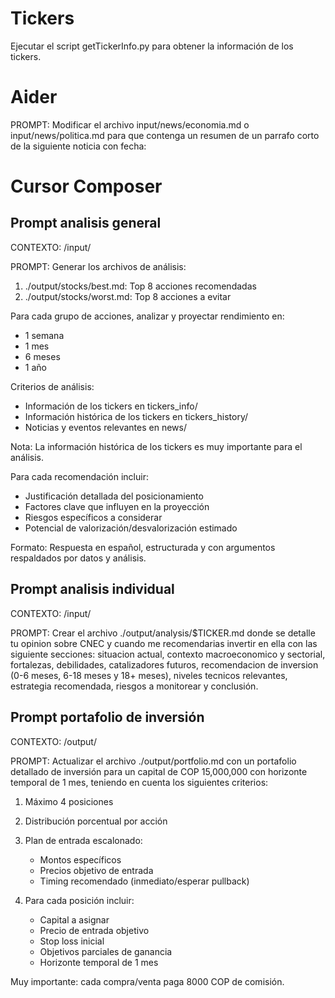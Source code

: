 # Tickers

Ejecutar el script getTickerInfo.py para obtener la información de los tickers.

# Aider

PROMPT: Modificar el archivo input/news/economia.md o input/news/politica.md para que contenga un resumen de un parrafo corto de la siguiente noticia con fecha:

# Cursor Composer

## Prompt analisis general

CONTEXTO: /input/

PROMPT: Generar los archivos de análisis:

1. ./output/stocks/best.md: Top 8 acciones recomendadas
2. ./output/stocks/worst.md: Top 8 acciones a evitar

Para cada grupo de acciones, analizar y proyectar rendimiento en:

- 1 semana
- 1 mes
- 6 meses
- 1 año

Criterios de análisis:

- Información de los tickers en tickers_info/
- Información histórica de los tickers en tickers_history/
- Noticias y eventos relevantes en news/

Nota: La información histórica de los tickers es muy importante para el análisis.

Para cada recomendación incluir:

- Justificación detallada del posicionamiento
- Factores clave que influyen en la proyección
- Riesgos específicos a considerar
- Potencial de valorización/desvalorización estimado

Formato: Respuesta en español, estructurada y con argumentos respaldados por datos y análisis.

## Prompt analisis individual

CONTEXTO: /input/

PROMPT: Crear el archivo ./output/analysis/$TICKER.md donde se detalle tu opinion sobre CNEC y cuando me recomendarias invertir en ella con las siguiente secciones: situacion actual, contexto macroeconomico y sectorial, fortalezas, debilidades, catalizadores futuros, recomendacion de inversion (0-6 meses, 6-18 meses y 18+ meses), niveles tecnicos relevantes, estrategia recomendada, riesgos a monitorear y conclusión.

## Prompt portafolio de inversión

CONTEXTO: /output/

PROMPT: Actualizar el archivo ./output/portfolio.md con un portafolio detallado de inversión para un capital de COP 15,000,000 con horizonte temporal de 1 mes, teniendo en cuenta los siguientes criterios:

1. Máximo 4 posiciones
2. Distribución porcentual por acción
3. Plan de entrada escalonado:

   - Montos específicos
   - Precios objetivo de entrada
   - Timing recomendado (inmediato/esperar pullback)

4. Para cada posición incluir:

   - Capital a asignar
   - Precio de entrada objetivo
   - Stop loss inicial
   - Objetivos parciales de ganancia
   - Horizonte temporal de 1 mes

Muy importante: cada compra/venta paga 8000 COP de comisión.
